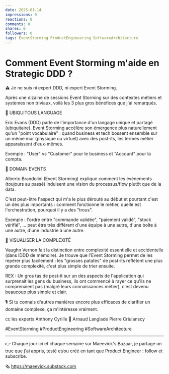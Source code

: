 ```yaml
---
date: 2025-01-14
impressions: 0
reactions: 0
comments: 0
shares: 0
followers: 0
tags: EventStorming ProductEngineering SoftwareArchitecture
---
```


# Comment Event Storming m'aide en Strategic DDD ?

⚠️ Je ne suis ni expert DDD, ni expert Event Storming.

Après une dizaine de sessions Event Storming sur des contextes métiers et systèmes non triviaux, voilà les 3 plus gros bénéfices que j'ai remarqués.

🙊 UBIQUITOUS LANGUAGE

Eric Evans (DDD) parle de l'importance d'un langage unique et partagé (ubiquitaire).
Event Storming accélère son émergence plus naturellement qu'un "point vocabulaire" : quand business et tech bossent ensemble sur un même mur (physique ou virtuel) avec des post-its, les termes métier apparaissent d'eux-mêmes.

Exemple : "User" vs "Customer" pour le business et "Account" pour la compta.

🙉 DOMAIN EVENTS

Alberto Brandolini (Event Storming) explique comment les événements (toujours au passé) induisent une vision du processus/flow plutôt que de la data.

C'est peut-être l'aspect qui m'a le plus dérouté au début et pourtant c'est un des plus importants : comment fonctionne le métier, quelle est l'orchestration, pourquoi il y a des "trous".

Exemple : l'ordre entre "commande validée", "paiement validé", "stock vérifié", ... peut être très différent d'une équipe à une autre, d'une boîte à une autre, d'une industrie à une autre.

🙈 VISUALISER LA COMPLEXITÉ

Vaughn Vernon fait la distinction entre complexité essentielle et accidentelle (dans IDDD de mémoire). Je trouve que l'Event Storming permet de les repérer plus facilement : les "grosses patates" de post-its reflètent une plus grande complexité, c'est plus simple de trier ensuite.

REX : Un gros tas de post-it sur un des aspects de l'application qui surprenait les gens du business, ils ont commencé à rayer ce qu'ils ne comprenaient pas (malgré leurs connaissances métier), c'est devenu beaucoup plus simple et clair.

🎙️ Si tu connais d'autres manières encore plus efficaces de clarifier un domaine complexe, ça m'intéresse vraiment.

cc les experts Anthony Cyrille 🎯 Arnaud Langlade Pierre Criulanscy

#EventStorming #ProductEngineering #SoftwareArchitecture

---

👉 Chaque jour ici et chaque semaine sur Maeevick's Bazaar, je partage un truc que j'ai appris, testé et/ou créé en tant que Product Engineer : follow et subscribe.

🗞️ https://maeevick.substack.com
